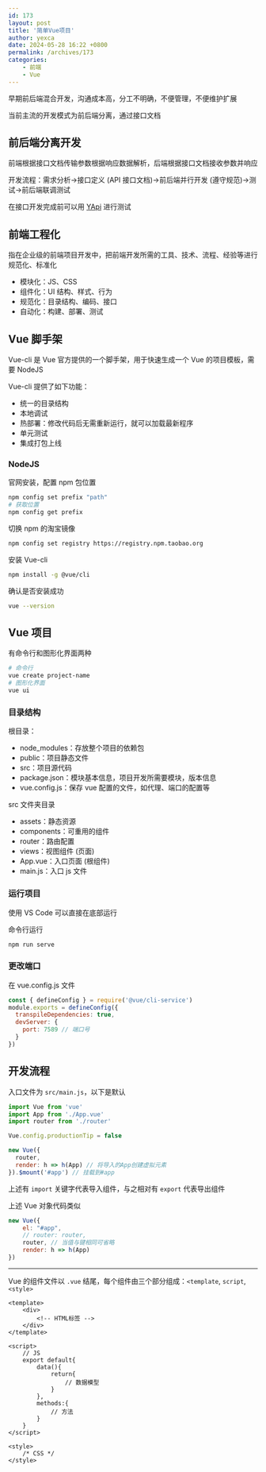 ```yaml
---
id: 173
layout: post
title: '简单Vue项目'
author: yexca
date: 2024-05-28 16:22 +0800
permalink: /archives/173
categories:
    - 前端
    - Vue
---  
```


早期前后端混合开发，沟通成本高，分工不明确，不便管理，不便维护扩展

当前主流的开发模式为前后端分离，通过接口文档

## 前后端分离开发

前端根据接口文档传输参数根据响应数据解析，后端根据接口文档接收参数并响应

开发流程：需求分析->接口定义 (API 接口文档)->前后端并行开发 (遵守规范)->测试->前后端联调测试

在接口开发完成前可以用 [YApi](https://yapi.pro/) 进行测试

## 前端工程化

指在企业级的前端项目开发中，把前端开发所需的工具、技术、流程、经验等进行规范化、标准化

* 模块化：JS、CSS
* 组件化：UI 结构、样式、行为
* 规范化：目录结构、编码、接口
* 自动化：构建、部署、测试

## Vue 脚手架

Vue-cli 是 Vue 官方提供的一个脚手架，用于快速生成一个 Vue 的项目模板，需要 NodeJS

Vue-cli 提供了如下功能：

* 统一的目录结构
* 本地调试
* 热部署：修改代码后无需重新运行，就可以加载最新程序
* 单元测试
* 集成打包上线

### NodeJS

官网安装，配置 npm 包位置

```bash
npm config set prefix "path"
# 获取位置
npm config get prefix
```

切换 npm 的淘宝镜像

```bash
npm config set registry https://registry.npm.taobao.org
```

安装 Vue-cli

```bash
npm install -g @vue/cli
```

确认是否安装成功

```bash
vue --version
```

## Vue 项目

有命令行和图形化界面两种

```bash
# 命令行
vue create project-name
# 图形化界面
vue ui
```

### 目录结构

根目录：

* node_modules：存放整个项目的依赖包
* public：项目静态文件
* src：项目源代码
* package.json：模块基本信息，项目开发所需要模块，版本信息
* vue.config.js：保存 vue 配置的文件，如代理、端口的配置等

src 文件夹目录

* assets：静态资源
* components：可重用的组件
* router：路由配置
* views：视图组件 (页面)
* App.vue：入口页面 (根组件)
* main.js：入口 js 文件

### 运行项目

使用 VS Code 可以直接在底部运行

命令行运行

```bash
npm run serve
```

### 更改端口

在 vue.config.js 文件

```javascript
const { defineConfig } = require('@vue/cli-service')
module.exports = defineConfig({
  transpileDependencies: true,
  devServer: {
    port: 7589 // 端口号
  }
})
```

## 开发流程

入口文件为 `src/main.js`，以下是默认

```javascript
import Vue from 'vue'
import App from './App.vue'
import router from './router'

Vue.config.productionTip = false

new Vue({
  router,
  render: h => h(App) // 将导入的App创建虚拟元素
}).$mount('#app') // 挂载到#app
```

上述有 `import` 关键字代表导入组件，与之相对有 `export` 代表导出组件

上述 Vue 对象代码类似

```javascript
new Vue({
    el: "#app",
    // router: router,
    router, // 当值与键相同可省略
    render: h => h(App)
})
```

---

Vue 的组件文件以 `.vue` 结尾，每个组件由三个部分组成：`<template`, `script`, `<style>`

```vue
<template>
	<div>
    	<!-- HTML标签 -->
	</div>
</template>

<script>
	// JS
    export default{
        data(){
            return{
                // 数据模型
            }
        },
        methods:{
            // 方法
        }
    }
</script>

<style>
	/* CSS */
</style>
```

